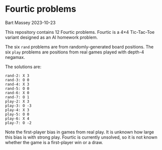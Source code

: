 # Fourtic problems
Bart Massey 2023-10-23

This repository contains 12 Fourtic problems. Fourtic is a
4×4 Tic-Tac-Toe variant designed as an AI homework
problem.

The six `rand` problems are from randomly-generated board
positions. The six `play` problems are positions from real
games played with depth-4 negamax.

The solutions are:

    rand-2: X 3
    rand-3: O 0
    rand-4: X 3
    rand-5: O 0
    rand-6: X 0
    rand-7: O 1
    play-2: X 3
    play-3: O -3
    play-4: X 3
    play-5: O 0
    play-6: X 4
    play-7: O -2

Note the first-player bias in games from real play. It is
unknown how large this bias is with strong play.  Fourtic is
currently unsolved, so it is not known whether the game is a
first-player win or a draw.
